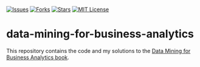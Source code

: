 [![Issues](https://img.shields.io/github/issues/jeantardelli/data-mining-for-business-analytics)](https://github.com/jeantardelli/data-mining-for-business-analytics/issues)
[![Forks](https://img.shields.io/github/forks/jeantardelli/data-mining-for-business-analytics)]()
[![Stars](https://img.shields.io/github/stars/jeantardelli/data-mining-for-business-analytics)]()
[![MIT License](https://img.shields.io/github/license/jeantardelli/data-mining-for-business-analytics)](LICENSE)

# data-mining-for-business-analytics
This repository contains the code and my solutions to the [Data Mining for Business Analytics book](https://www.dataminingbook.com/book/python-edition).
